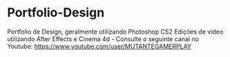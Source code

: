# Portfolio-Design
Portfolio de Design, geralmente utilizando Photoshop CS2
Edições de video utilizando After Effects e Cinema 4d - Consulte o seguinte canal no Youtube: https://www.youtube.com/user/MUTANTEGAMERPLAY
